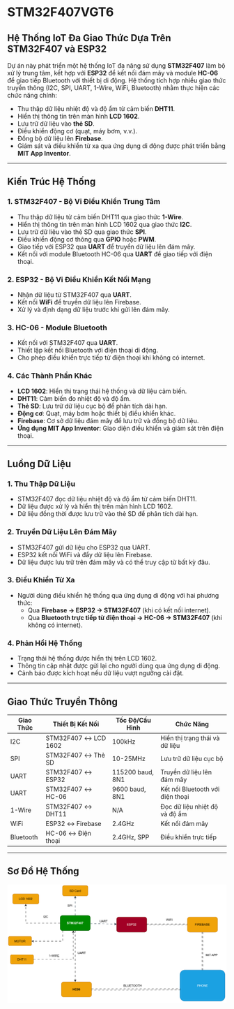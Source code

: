 # STM32F407VGT6  
## Hệ Thống IoT Đa Giao Thức Dựa Trên STM32F407 và ESP32  

Dự án này phát triển một hệ thống IoT đa năng sử dụng **STM32F407** làm bộ xử lý trung tâm, kết hợp với **ESP32** để kết nối đám mây và module **HC-06** để giao tiếp Bluetooth với thiết bị di động. Hệ thống tích hợp nhiều giao thức truyền thông (I2C, SPI, UART, 1-Wire, WiFi, Bluetooth) nhằm thực hiện các chức năng chính:

- Thu thập dữ liệu nhiệt độ và độ ẩm từ cảm biến **DHT11**.  
- Hiển thị thông tin trên màn hình **LCD 1602**.  
- Lưu trữ dữ liệu vào **thẻ SD**.  
- Điều khiển động cơ (quạt, máy bơm, v.v.).  
- Đồng bộ dữ liệu lên **Firebase**.  
- Giám sát và điều khiển từ xa qua ứng dụng di động được phát triển bằng **MIT App Inventor**.  

---

## Kiến Trúc Hệ Thống  

### 1. STM32F407 - Bộ Vi Điều Khiển Trung Tâm  
- Thu thập dữ liệu từ cảm biến DHT11 qua giao thức **1-Wire**.  
- Hiển thị thông tin trên màn hình LCD 1602 qua giao thức **I2C**.  
- Lưu trữ dữ liệu vào thẻ SD qua giao thức **SPI**.  
- Điều khiển động cơ thông qua **GPIO** hoặc **PWM**.  
- Giao tiếp với ESP32 qua **UART** để truyền dữ liệu lên đám mây.  
- Kết nối với module Bluetooth HC-06 qua **UART** để giao tiếp với điện thoại.  

### 2. ESP32 - Bộ Vi Điều Khiển Kết Nối Mạng  
- Nhận dữ liệu từ STM32F407 qua **UART**.  
- Kết nối **WiFi** để truyền dữ liệu lên Firebase.  
- Xử lý và định dạng dữ liệu trước khi gửi lên đám mây.  

### 3. HC-06 - Module Bluetooth  
- Kết nối với STM32F407 qua **UART**.  
- Thiết lập kết nối Bluetooth với điện thoại di động.  
- Cho phép điều khiển trực tiếp từ điện thoại khi không có internet.  

### 4. Các Thành Phần Khác  
- **LCD 1602**: Hiển thị trạng thái hệ thống và dữ liệu cảm biến.  
- **DHT11**: Cảm biến đo nhiệt độ và độ ẩm.  
- **Thẻ SD**: Lưu trữ dữ liệu cục bộ để phân tích dài hạn.  
- **Động cơ**: Quạt, máy bơm hoặc thiết bị điều khiển khác.  
- **Firebase**: Cơ sở dữ liệu đám mây để lưu trữ và đồng bộ dữ liệu.  
- **Ứng dụng MIT App Inventor**: Giao diện điều khiển và giám sát trên điện thoại.  

---

## Luồng Dữ Liệu  

### 1. Thu Thập Dữ Liệu  
- STM32F407 đọc dữ liệu nhiệt độ và độ ẩm từ cảm biến DHT11.  
- Dữ liệu được xử lý và hiển thị trên màn hình LCD 1602.  
- Dữ liệu đồng thời được lưu trữ vào thẻ SD để phân tích dài hạn.  

### 2. Truyền Dữ Liệu Lên Đám Mây  
- STM32F407 gửi dữ liệu cho ESP32 qua UART.  
- ESP32 kết nối WiFi và đẩy dữ liệu lên Firebase.  
- Dữ liệu được lưu trữ trên đám mây và có thể truy cập từ bất kỳ đâu.  

### 3. Điều Khiển Từ Xa  
- Người dùng điều khiển hệ thống qua ứng dụng di động với hai phương thức:  
  - Qua **Firebase → ESP32 → STM32F407** (khi có kết nối internet).  
  - Qua **Bluetooth trực tiếp từ điện thoại → HC-06 → STM32F407** (khi không có internet).  

### 4. Phản Hồi Hệ Thống  
- Trạng thái hệ thống được hiển thị trên LCD 1602.  
- Thông tin cập nhật được gửi lại cho người dùng qua ứng dụng di động.  
- Cảnh báo được kích hoạt nếu dữ liệu vượt ngưỡng cài đặt.  

---

## Giao Thức Truyền Thông  

| **Giao Thức** | **Thiết Bị Kết Nối**        | **Tốc Độ/Cấu Hình** | **Chức Năng**                        |  
|---------------|-----------------------------|---------------------|--------------------------------------|  
| I2C           | STM32F407 ↔ LCD 1602       | 100kHz             | Hiển thị trạng thái và dữ liệu       |  
| SPI           | STM32F407 ↔ Thẻ SD         | 10-25MHz           | Lưu trữ dữ liệu cục bộ              |  
| UART          | STM32F407 ↔ ESP32          | 115200 baud, 8N1   | Truyền dữ liệu lên đám mây          |  
| UART          | STM32F407 ↔ HC-06          | 9600 baud, 8N1     | Kết nối Bluetooth với điện thoại    |  
| 1-Wire        | STM32F407 ↔ DHT11          | N/A                | Đọc dữ liệu nhiệt độ và độ ẩm       |  
| WiFi          | ESP32 ↔ Firebase           | 2.4GHz             | Kết nối đám mây                     |  
| Bluetooth     | HC-06 ↔ Điện thoại         | 2.4GHz, SPP        | Điều khiển trực tiếp                |  

---

## Sơ Đồ Hệ Thống  
![System SVG](https://raw.githubusercontent.com/Spiderman23012001/STM32F407VGT6/main/img/sys.svg)  
